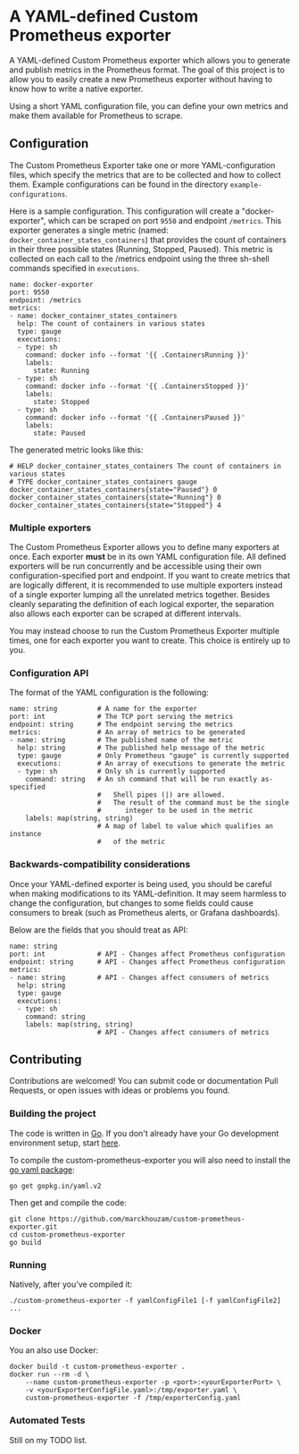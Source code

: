 # A YAML-defined Custom Prometheus exporter

A YAML-defined Custom Prometheus exporter which allows you to generate and publish metrics in the Prometheus format.  The goal of this project is to allow you to easily create a new Prometheus exporter without having to know how to write a native exporter.

Using a short YAML configuration file, you can define your own metrics and make them available for Prometheus to scrape.

## Configuration

The Custom Prometheus Exporter take one or more YAML-configuration files, which specify the metrics that are to be collected and how to collect them.  Example configurations can be found in the directory ```example-configurations```.

Here is a sample configuration.  This configuration will create a "docker-exporter", which can be scraped on port ```9550``` and endpoint ```/metrics```.  This exporter generates a single metric (named: ```docker_container_states_containers```) that provides the count of containers in their three possible states (Running, Stopped, Paused). This metric is collected on each call to the /metrics endpoint using the three sh-shell commands specified in ```executions```.

```
name: docker-exporter
port: 9550
endpoint: /metrics
metrics:
- name: docker_container_states_containers
  help: The count of containers in various states
  type: gauge
  executions:
  - type: sh
    command: docker info --format '{{ .ContainersRunning }}'
    labels:
      state: Running
  - type: sh
    command: docker info --format '{{ .ContainersStopped }}'
    labels:
      state: Stopped
  - type: sh
    command: docker info --format '{{ .ContainersPaused }}'
    labels:
      state: Paused
```

The generated metric looks like this:

```
# HELP docker_container_states_containers The count of containers in various states
# TYPE docker_container_states_containers gauge
docker_container_states_containers{state="Paused"} 0
docker_container_states_containers{state="Running"} 0
docker_container_states_containers{state="Stopped"} 4
```

### Multiple exporters

The Custom Prometheus Exporter allows you to define many exporters at once. Each exporter **must** be in its own YAML configuration file. All defined exporters will be run concurrently and be accessible using their own configuration-specified port and endpoint.  If you want to create metrics that are logically different, it is recommended to use multiple exporters instead of a single exporter lumping all the unrelated metrics together.  Besides cleanly separating the definition of each logical exporter, the separation also allows each exporter can be scraped at different intervals.

You may instead choose to run the Custom Prometheus Exporter multiple times, one for each exporter you want to create.  This choice is entirely up to you.

### Configuration API

The format of the YAML configuration is the following:

```
name: string          # A name for the exporter
port: int             # The TCP port serving the metrics
endpoint: string      # The endpoint serving the metrics
metrics:              # An array of metrics to be generated
- name: string        # The published name of the metric
  help: string        # The published help message of the metric
  type: gauge         # Only Prometheus "gauge" is currently supported
  executions:         # An array of executions to generate the metric
  - type: sh          # Only sh is currently supported
    command: string   # An sh command that will be run exactly as-specified
                      #   Shell pipes (|) are allowed.
                      #   The result of the command must be the single
                      #      integer to be used in the metric
    labels: map(string, string)
                      # A map of label to value which qualifies an instance
                      #   of the metric
```

### Backwards-compatibility considerations

Once your YAML-defined exporter is being used, you should be careful when making modifications to its YAML-definition.  It may seem harmless to change the configuration, but changes to some fields could cause consumers to break (such as Prometheus alerts, or Grafana dashboards).

Below are the fields that you should treat as API:
```
name: string
port: int             # API - Changes affect Prometheus configuration
endpoint: string      # API - Changes affect Prometheus configuration
metrics:
- name: string        # API - Changes affect consumers of metrics
  help: string
  type: gauge
  executions:
  - type: sh
    command: string
    labels: map(string, string)
                      # API - Changes affect consumers of metrics
```

## Contributing

Contributions are welcomed!  You can submit code or documentation Pull Requests, or open issues with ideas or problems you found.

### Building the project

The code is written in [Go](https://tour.golang.org).  If you don't already have your Go development environment setup, start [here](https://golang.org/doc/install
).

To compile the custom-prometheus-exporter you will also need to install the [go yaml package](https://github.com/go-yaml/yaml):

```
go get gopkg.in/yaml.v2
```

Then get and compile the code:
```
git clone https://github.com/marckhouzam/custom-prometheus-exporter.git
cd custom-prometheus-exporter
go build
```
### Running

Natively, after you've compiled it:
```
./custom-prometheus-exporter -f yamlConfigFile1 [-f yamlConfigFile2] ...
```

### Docker
You an also use Docker:
```
docker build -t custom-prometheus-exporter .
docker run --rm -d \
    --name custom-prometheus-exporter -p <port>:<yourExporterPort> \
    -v <yourExporterConfigFile.yaml>:/tmp/exporter.yaml \
    custom-prometheus-exporter -f /tmp/exporterConfig.yaml
```

### Automated Tests

Still on my TODO list.
